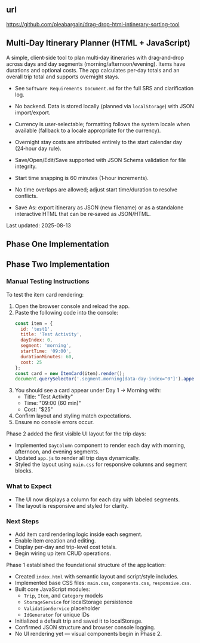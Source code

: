 ## url
https://github.com/pleabargain/drag-drop-html-intinerary-sorting-tool

## Multi‑Day Itinerary Planner (HTML + JavaScript)

A simple, client‑side tool to plan multi‑day itineraries with drag‑and‑drop across days and day segments (morning/afternoon/evening). Items have durations and optional costs. The app calculates per‑day totals and an overall trip total and supports overnight stays.

- See `Software Requirements Document.md` for the full SRS and clarification log.
- No backend. Data is stored locally (planned via `localStorage`) with JSON import/export.

- Currency is user‑selectable; formatting follows the system locale when available (fallback to a locale appropriate for the currency).
- Overnight stay costs are attributed entirely to the start calendar day (24‑hour day rule).
- Save/Open/Edit/Save supported with JSON Schema validation for file integrity.
- Start time snapping is 60 minutes (1‑hour increments).
 - No time overlaps are allowed; adjust start time/duration to resolve conflicts.
 - Save As: export itinerary as JSON (new filename) or as a standalone interactive HTML that can be re‑saved as JSON/HTML.

Last updated: 2025-08-13

## Phase One Implementation

## Phase Two Implementation

### Manual Testing Instructions

To test the item card rendering:

1. Open the browser console and reload the app.
2. Paste the following code into the console:
   ```js
   const item = {
     id: 'test1',
     title: 'Test Activity',
     dayIndex: 0,
     segment: 'morning',
     startTime: '09:00',
     durationMinutes: 60,
     cost: 25
   };
   const card = new ItemCard(item).render();
   document.querySelector('.segment.morning[data-day-index="0"]').appendChild(card);
   ```
3. You should see a card appear under Day 1 → Morning with:
   - Title: "Test Activity"
   - Time: "09:00 (60 min)"
   - Cost: "$25"
4. Confirm layout and styling match expectations.
5. Ensure no console errors occur.


Phase 2 added the first visible UI layout for the trip days:

- Implemented `DayColumn` component to render each day with morning, afternoon, and evening segments.
- Updated `app.js` to render all trip days dynamically.
- Styled the layout using `main.css` for responsive columns and segment blocks.

### What to Expect
- The UI now displays a column for each day with labeled segments.
- The layout is responsive and styled for clarity.

### Next Steps
- Add item card rendering logic inside each segment.
- Enable item creation and editing.
- Display per-day and trip-level cost totals.
- Begin wiring up item CRUD operations.

Phase 1 established the foundational structure of the application:

- Created `index.html` with semantic layout and script/style includes.
- Implemented base CSS files: `main.css`, `components.css`, `responsive.css`.
- Built core JavaScript modules:
  - `Trip`, `Item`, and `Category` models
  - `StorageService` for localStorage persistence
  - `ValidationService` placeholder
  - `IdGenerator` for unique IDs
- Initialized a default trip and saved it to localStorage.
- Confirmed JSON structure and browser console logging.
- No UI rendering yet — visual components begin in Phase 2.
